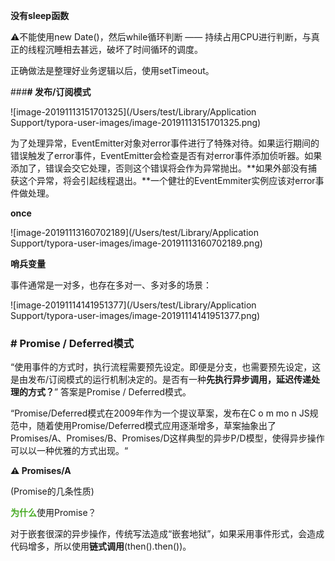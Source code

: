 **没有sleep函数**

⚠️不能使用new Date()，然后while循环判断 —— 持续占用CPU进行判断，与真正的线程沉睡相去甚远，破坏了时间循环的调度。

正确做法是整理好业务逻辑以后，使用setTimeout。



###**# 发布/订阅模式**

![image-20191113151701325](/Users/test/Library/Application Support/typora-user-images/image-20191113151701325.png)

为了处理异常，EventEmitter对象对error事件进行了特殊对待。如果运行期间的错误触发了error事件，EventEmitter会检查是否有对error事件添加侦听器。如果添加了，错误会交它处理，否则这个错误将会作为异常抛出。**如果外部没有捕获这个异常，将会引起线程退出。**一个健壮的EventEmmiter实例应该对error事件做处理。



**once**

![image-20191113160702189](/Users/test/Library/Application Support/typora-user-images/image-20191113160702189.png)



**哨兵变量**

事件通常是一对多，也存在多对一、多对多的场景：

![image-20191114141951377](/Users/test/Library/Application Support/typora-user-images/image-20191114141951377.png)



### # Promise / Deferred模式

“使用事件的方式时，执行流程需要预先设定。即便是分支，也需要预先设定，这是由发布/订阅模式的运行机制决定的。是否有一种**先执行异步调用，延迟传递处理的方式？**” 答案是Promise / Deferred模式。



“Promise/Deferred模式在2009年作为一个提议草案，发布在C o m mo n JS规范中，随着使用Promise/Deferred模式应用逐渐增多，草案抽象出了Promises/A、Promises/B、Promises/D这样典型的异步P/D模型，使得异步操作可以以一种优雅的方式出现。“



**⚠️ Promises/A**

(Promise的几条性质)

<span style="color:#46aa22;font-weight:bold">为什么</span>使用Promise？

对于嵌套很深的异步操作，传统写法造成“嵌套地狱”，如果采用事件形式，会造成代码增多，所以使用**链式调用**(then().then())。

